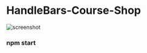 # HandleBars-Course-Shop

![screenshot](https://res.cloudinary.com/powder-shopit/image/upload/v1618847823/Screenshot_8_l7eqt6.png)

### npm start

